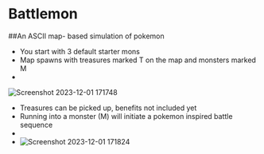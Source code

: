 # Battlemon
##An ASCII map- based simulation of pokemon
- You start with 3 default starter mons
- Map spawns with treasures marked  T on the map and monsters marked M
- 
![Screenshot 2023-12-01 171748](https://github.com/Mnduku/Battlemon/assets/116856099/3510b3f2-6403-446d-b22e-50d0a03bb6fe)

- Treasures can be picked up, benefits not included yet
- Running into a monster (M) will initiate a pokemon inspired battle sequence
- 
- ![Screenshot 2023-12-01 171824](https://github.com/Mnduku/Battlemon/assets/116856099/3d80218f-e79d-470f-a65c-bb9c3e369107)
